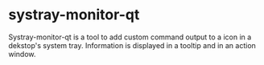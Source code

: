 # systray-monitor-qt
Systray-monitor-qt is a tool to add custom command output to a icon  in a dekstop's system tray.  Information is displayed in a tooltip  and in an action window.
